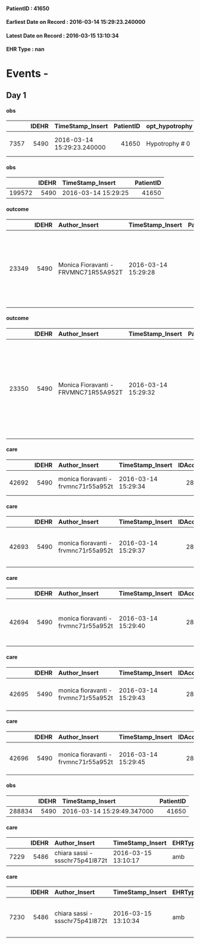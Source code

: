 
#### PatientID : 41650
#### Earliest Date on Record : 2016-03-14 15:29:23.240000
#### Latest Date on Record : 2016-03-15 13:10:34
#### EHR Type : nan

# Events - 

## Day 1

#### obs
|      |   IDEHR | TimeStamp_Insert           |   PatientID | opt_hypotrophy   | chk_eloquence     | asthenia   | cachexia     | body_temp    | agitation_behavior_freq   | mood                           | cognitive_state   |
|-----:|--------:|:---------------------------|------------:|:-----------------|:------------------|:-----------|:-------------|:-------------|:--------------------------|:-------------------------------|:------------------|
| 7357 |    5490 | 2016-03-14 15:29:23.240000 |       41650 | Hypotrophy # 0   | fluent speech # 0 | Mild # 1   | cachexia # 0 | Apyrexia # 0 | quiet # 0                 | Apathy # 00; helplessness # 10 | Polished # 2      |

#### obs
|        |   IDEHR | TimeStamp_Insert    |   PatientID |
|-------:|--------:|:--------------------|------------:|
| 199572 |    5490 | 2016-03-14 15:29:25 |       41650 |

#### outcome
|       |   IDEHR | Author_Insert                        | TimeStamp_Insert    |   PatientID |   IDDigitalSignDocument |   IDPAI_VIDAS | opt_problem                                                |   opt_problem_num | opt_obiettivo                                                |   opt_obiettivo_num | opt_stato_problema   |   opt_stato_problema_num | opt_interventi                                                                                                    |   opt_interventi_num |
|------:|--------:|:-------------------------------------|:--------------------|------------:|------------------------:|--------------:|:-----------------------------------------------------------|------------------:|:-------------------------------------------------------------|--------------------:|:---------------------|-------------------------:|:------------------------------------------------------------------------------------------------------------------|---------------------:|
| 23349 |    5490 | Monica Fioravanti - FRVMNC71R55A952T | 2016-03-14 15:29:28 |       41650 |                  302063 |         25387 | Impaired mobility † / limitation of physical movement # 27 |                 1 | The patient manterr√ † ¬ † ¬ † † mobilit√ the remaining # 49 |                   2 | Open Problem # 1     |                        1 | Implementation PAI - Evaluate given mobility † # 368; Educational - Teach the patient alternative movements # 370 |                    3 |

#### outcome
|       |   IDEHR | Author_Insert                        | TimeStamp_Insert    |   PatientID |   IDDigitalSignDocument |   IDPAI_VIDAS | opt_problem                        |   opt_problem_num | opt_obiettivo                                                                                                                         |   opt_obiettivo_num | opt_stato_problema   |   opt_stato_problema_num | opt_interventi                                                                                                                                  |   opt_interventi_num |
|------:|--------:|:-------------------------------------|:--------------------|------------:|------------------------:|--------------:|:-----------------------------------|------------------:|:--------------------------------------------------------------------------------------------------------------------------------------|--------------------:|:---------------------|-------------------------:|:------------------------------------------------------------------------------------------------------------------------------------------------|---------------------:|
| 23350 |    5490 | Monica Fioravanti - FRVMNC71R55A952T | 2016-03-14 15:29:32 |       41650 |                  302064 |         25388 | Alteration of the oral mucosa # 32 |                 4 | The clinical picture (subjective and / or objective) of the patient will improve (eg xerostomia, mycosis, mucositis, hemorrhage) # 63 |                   4 | Open Problem # 1     |                        1 | Implementation PAI - Inspect the mouth to detect any lesions, sores or bleeding # 526; Implementation of the PAI - Therapeutic adjustment # 531 |                    4 |

#### care
|       |   IDEHR | Author_Insert                        | TimeStamp_Insert    |   IDAccess | EHRType   |   PatientID |   IDTERAPIE_OUTPAT_VIDAS | ds_altro_farmaco   | ds_dose   | opt_via_di_somm   | ds_ora          | dt_data_inizio      |   opt_pregressa |   opt_somm_terapia |   opt_estemporanea |   opt_termina |   opt_somm_in_pompa | opt_farmaco              |
|------:|--------:|:-------------------------------------|:--------------------|-----------:|:----------|------------:|-------------------------:|:-------------------|:----------|:------------------|:----------------|:--------------------|----------------:|-------------------:|-------------------:|--------------:|--------------------:|:-------------------------|
| 42692 |    5490 | monica fioravanti - frvmnc71r55a952t | 2016-03-14 15:29:34 |      28043 | amb       |       41650 |                    20274 | idroplurivit       | 10 gtt    | oral # 0 = 0      | 08 # 8; 20 # 20 | 2016-03-14 00:00:00 |               0 |                  0 |                  0 |             0 |                   0 | other (see notes) # 2004 |

#### care
|       |   IDEHR | Author_Insert                        | TimeStamp_Insert    |   IDAccess | EHRType   |   PatientID |   IDTERAPIE_OUTPAT_VIDAS | ds_dose   | opt_via_di_somm   | ds_ora   | dt_data_inizio      |   opt_pregressa |   opt_somm_terapia |   opt_estemporanea |   opt_termina |   opt_somm_in_pompa | opt_farmaco                                                          |
|------:|--------:|:-------------------------------------|:--------------------|-----------:|:----------|------------:|-------------------------:|:----------|:------------------|:---------|:--------------------|----------------:|-------------------:|-------------------:|--------------:|--------------------:|:---------------------------------------------------------------------|
| 42693 |    5490 | monica fioravanti - frvmnc71r55a952t | 2016-03-14 15:29:37 |      28043 | amb       |       41650 |                    20275 | 1 cp      | oral # 0 = 0      | 08 # 8   | 2016-03-14 00:00:00 |               0 |                  0 |                  0 |             0 |                   0 | ramipril + hydrochlorothiazide (* tm * 2-5 + 12-5 mg tablets) # 1328 |

#### care
|       |   IDEHR | Author_Insert                        | TimeStamp_Insert    |   IDAccess | EHRType   |   PatientID |   IDTERAPIE_OUTPAT_VIDAS | ds_dose   | opt_via_di_somm   | ds_ora                        | dt_data_inizio      |   opt_pregressa |   opt_somm_terapia |   opt_estemporanea |   opt_termina |   opt_somm_in_pompa | opt_farmaco                                     |
|------:|--------:|:-------------------------------------|:--------------------|-----------:|:----------|------------:|-------------------------:|:----------|:------------------|:------------------------------|:--------------------|----------------:|-------------------:|-------------------:|--------------:|--------------------:|:------------------------------------------------|
| 42694 |    5490 | monica fioravanti - frvmnc71r55a952t | 2016-03-14 15:29:40 |      28043 | amb       |       41650 |                    20276 | 2 gtt     | oral # 0 = 0      | 08 # 8; 20 # 20; # 24 in need | 2016-03-14 00:00:00 |               0 |                  0 |                  0 |             0 |                   0 | haloperidol (serenase os gtt 10 mg / ml) # 1807 |

#### care
|       |   IDEHR | Author_Insert                        | TimeStamp_Insert    |   IDAccess | EHRType   |   PatientID |   IDTERAPIE_OUTPAT_VIDAS | ds_dose   | opt_via_di_somm   | ds_ora   | dt_data_inizio      |   opt_pregressa |   opt_somm_terapia |   opt_estemporanea |   opt_termina |   opt_somm_in_pompa | opt_farmaco                                     |
|------:|--------:|:-------------------------------------|:--------------------|-----------:|:----------|------------:|-------------------------:|:----------|:------------------|:---------|:--------------------|----------------:|-------------------:|-------------------:|--------------:|--------------------:|:------------------------------------------------|
| 42695 |    5490 | monica fioravanti - frvmnc71r55a952t | 2016-03-14 15:29:43 |      28043 | amb       |       41650 |                    20277 | 32 gtt    | oral # 0 = 0      | 08 # 8   | 2016-03-14 00:00:00 |               0 |                  0 |                  0 |             0 |                   0 | dexamethasone (soldesam os gtt 0-2% gtt) # 1446 |

#### care
|       |   IDEHR | Author_Insert                        | TimeStamp_Insert    |   IDAccess | EHRType   |   PatientID |   IDTERAPIE_OUTPAT_VIDAS | ds_dose   | opt_via_di_somm   | ds_ora   | dt_data_inizio      |   opt_pregressa |   opt_somm_terapia |   opt_estemporanea |   opt_termina |   opt_somm_in_pompa | opt_farmaco                            |
|------:|--------:|:-------------------------------------|:--------------------|-----------:|:----------|------------:|-------------------------:|:----------|:------------------|:---------|:--------------------|----------------:|-------------------:|-------------------:|--------------:|--------------------:|:---------------------------------------|
| 42696 |    5490 | monica fioravanti - frvmnc71r55a952t | 2016-03-14 15:29:45 |      28043 | amb       |       41650 |                    20278 | 1 cp      | oral # 0 = 0      | 08 # 8   | 2016-03-14 00:00:00 |               0 |                  0 |                  0 |             0 |                   0 | lansoprazole (30 mg langast cps) # 970 |

#### obs
|        |   IDEHR | TimeStamp_Insert           |   PatientID |
|-------:|--------:|:---------------------------|------------:|
| 288834 |    5490 | 2016-03-14 15:29:49.347000 |       41650 |

#### care
|      |   IDEHR | Author_Insert                   | TimeStamp_Insert    | EHRType   |   PatientID |   IDGESTIONE_AUSILI |   opt_annulla_consegna | dt_Ric_consegna     | opt_ausilio            |
|-----:|--------:|:--------------------------------|:--------------------|:----------|------------:|--------------------:|-----------------------:|:--------------------|:-----------------------|
| 7229 |    5486 | chiara sassi - ssschr75p41l872t | 2016-03-15 13:10:17 | amb       |       41650 |                7105 |                      0 | 2016-03-15 00:00:00 | comfortable chair # 21 |

#### care
|      |   IDEHR | Author_Insert                   | TimeStamp_Insert    | EHRType   |   PatientID |   IDGESTIONE_AUSILI |   opt_annulla_consegna | dt_Ric_consegna     | opt_ausilio                             |
|-----:|--------:|:--------------------------------|:--------------------|:----------|------------:|--------------------:|-----------------------:|:--------------------|:----------------------------------------|
| 7230 |    5486 | chiara sassi - ssschr75p41l872t | 2016-03-15 13:10:34 | amb       |       41650 |                7106 |                      0 | 2016-03-15 00:00:00 | antid air mattress with compressor # 16 |


